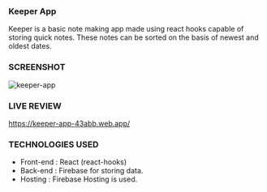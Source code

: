 ### Keeper App
Keeper is a basic note making app made using react hooks capable of storing quick notes. These notes can be sorted on the basis of newest and oldest dates.

### SCREENSHOT
![keeper-app](https://user-images.githubusercontent.com/50433033/78080971-fc33d780-73cc-11ea-8ac7-5bb661f0441c.gif)

### LIVE REVIEW
https://keeper-app-43abb.web.app/

### TECHNOLOGIES USED
-  Front-end : React (react-hooks) 
-  Back-end : Firebase for storing data.
-  Hosting : Firebase Hosting is used.
